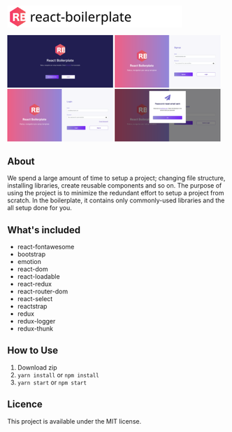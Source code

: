 
<img src='https://github.com/WataruMaeda/react-boilerplate/blob/v2/readme.assets/banner.svg' width='400'> 

<img src='https://github.com/WataruMaeda/react-boilerplate/blob/v2/readme.assets/ss1.png' width='48%'> <img src='https://github.com/WataruMaeda/react-boilerplate/blob/v2/readme.assets/ss2.png' width='48%'> <img src='https://github.com/WataruMaeda/react-boilerplate/blob/v2/readme.assets/ss3.png' width='48%'> <img src='https://github.com/WataruMaeda/react-boilerplate/blob/v2/readme.assets/ss4.png' width='48%'> 

## About

We spend a large amount of time to setup a project; changing file structure, installing libraries, create reusable components and so on. The purpose of using the project is to minimize the redundant effort to setup a project from scratch. In the boilerplate, it contains only commonly-used libraries and the all setup done for you. 

## What's included

- react-fontawesome
- bootstrap
- emotion
- react-dom
- react-loadable
- react-redux
- react-router-dom
- react-select
- reactstrap
- redux
- redux-logger
- redux-thunk

## How to Use

1. Download zip
2. `yarn install` or `npm install`
3. `yarn start` or `npm start`

## Licence

This project is available under the MIT license. 
